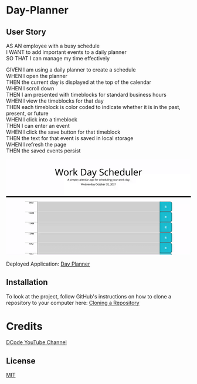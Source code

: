 # Day-Planner

## User Story

AS AN employee with a busy schedule  
I WANT to add important events to a daily planner  
SO THAT I can manage my time effectively

GIVEN I am using a daily planner to create a schedule  
WHEN I open the planner  
THEN the current day is displayed at the top of the calendar  
WHEN I scroll down  
THEN I am presented with timeblocks for standard business hours  
WHEN I view the timeblocks for that day  
THEN each timeblock is color coded to indicate whether it is in the past, present, or future  
WHEN I click into a timeblock  
THEN I can enter an event  
WHEN I click the save button for that timeblock  
THEN the text for that event is saved in local storage  
WHEN I refresh the page  
THEN the saved events persist

![Page look and functionality](assets/images/Day-Planner.gif)

Deployed Application: [Day Planner](https://florenciab94.github.io/Day-Planner/)

## Installation

To look at the project, follow GitHub's instructions on how to clone a repository to your computer here:
[Cloning a Repository](https://docs.github.com/en/github/creating-cloning-and-archiving-repositories/cloning-a-repository-from-github/cloning-a-repository "GitHub's guide to cloning a repository")

# Credits

[DCode YouTube Channel](https://www.youtube.com/c/dcode-software)

## License

[MIT](https://choosealicense.com/licenses/mit/)
